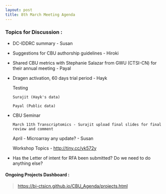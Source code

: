 ```yaml
---
layout: post
title: 8th March Meeting Agenda
---
```

### Topics for Discussion :

* DC-IDDRC summary - Susan

* Suggestions for CBU authorship guidelines - Hiroki

* Shared CBU metrics with Stephanie Salazar from GWU (CTSI-CN) for their annual meeting - Payal 

* Dragen activation, 60 days trial period - Hayk 
  
  Testing 
  
      Surajit (Hayk's data)
             
      Payal (Public data)

* CBU Seminar 
          
      March 11th Transcriptomics - Surajit upload final slides for final review and comment
  
  April - Microarray any update? - Susan
  
  Workshop Topics - http://tiny.cc/yk572y

  
 * Has the Letter of intent for RFA been submitted? Do we need to do anything else?
  
  
#### Ongoing Projects Dashboard :

> https://bi-ctsicn.github.io/CBU_Agenda/projects.html
